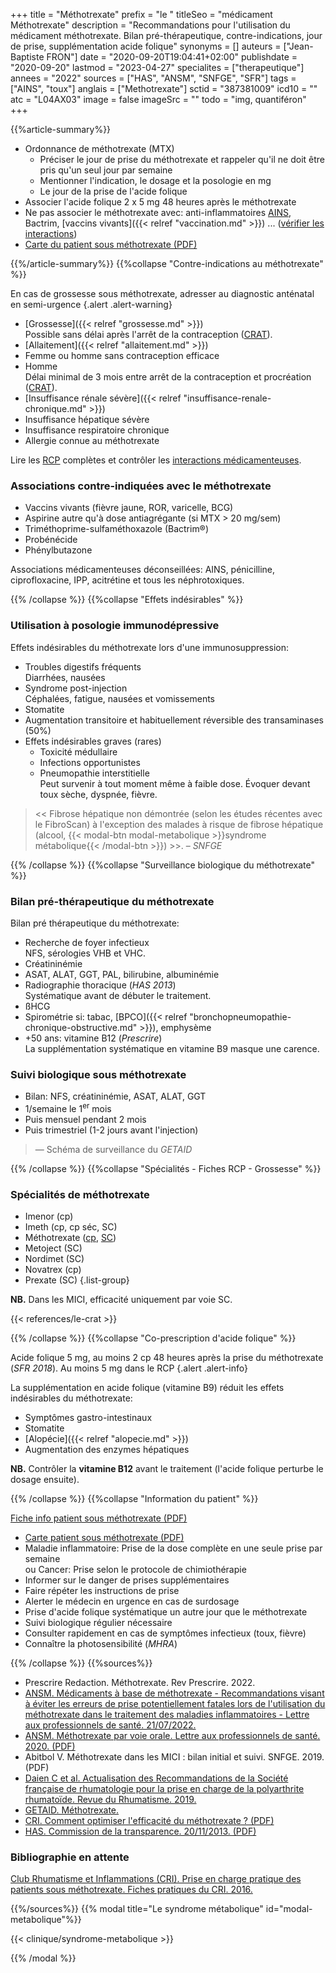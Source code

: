 +++
title = "Méthotrexate"
prefix = "le "
titleSeo = "médicament Méthotrexate"
description = "Recommandations pour l'utilisation du médicament méthotrexate. Bilan pré-thérapeutique, contre-indications, jour de prise, supplémentation acide folique"
synonyms = []
auteurs = ["Jean-Baptiste FRON"]
date = "2020-09-20T19:04:41+02:00"
publishdate = "2020-09-20"
lastmod = "2023-04-27"
specialites = ["therapeutique"]
annees = "2022"
sources = ["HAS", "ANSM", "SNFGE", "SFR"]
tags = ["AINS", "toux"]
anglais = ["Methotrexate"]
sctid = "387381009"
icd10 = ""
atc = "L04AX03"
image = false
imageSrc = ""
todo = "img, quantiféron"
+++

{{%article-summary%}}

- Ordonnance de méthotrexate (MTX)
  - Préciser le jour de prise du méthotrexate et rappeler qu'il ne doit être pris qu'un seul jour par semaine
  - Mentionner l'indication, le dosage et la posologie en mg
  - Le jour de la prise de l'acide folique
- Associer l'acide folique 2 x 5 mg 48 heures après le méthotrexate
- Ne pas associer le méthotrexate avec: anti-inflammatoires [AINS](/tags/ains/), Bactrim, [vaccins vivants]({{< relref "vaccination.md" >}}) ... ([vérifier les interactions](https://www.drugs.com/interaction/list/?drug_list=1590-0))
- [Carte du patient sous méthotrexate (PDF)](https://ansm.sante.fr/uploads/2022/04/28/methotrexate-per-os-carte-patient-version-1-2021-03.pdf)

{{%/article-summary%}}
{{%collapse "Contre-indications au méthotrexate" %}}

En cas de grossesse sous méthotrexate, adresser au diagnostic anténatal en semi-urgence
{.alert .alert-warning}

- [Grossesse]({{< relref "grossesse.md" >}})  
  Possible sans délai après l'arrêt de la contraception ([CRAT](http://www.lecrat.fr/3331/)).
- [Allaitement]({{< relref "allaitement.md" >}})
- Femme ou homme sans contraception efficace
- Homme  
  Délai minimal de 3 mois entre arrêt de la contraception et procréation ([CRAT](http://www.lecrat.fr/10800/)).
- [Insuffisance rénale sévère]({{< relref "insuffisance-renale-chronique.md" >}})
- Insuffisance hépatique sévère
- Insuffisance respiratoire chronique
- Allergie connue au méthotrexate

Lire les [RCP](https://base-donnees-publique.medicaments.gouv.fr/affichageDoc.php?specid=61495968&typedoc=R) complètes et contrôler les [interactions médicamenteuses](https://www.drugs.com/interaction/list/?drug_list=1590-0).

### Associations contre-indiquées avec le méthotrexate

- Vaccins vivants (fièvre jaune, ROR, varicelle, BCG)
- Aspirine autre qu'à dose antiagrégante (si MTX > 20 mg/sem)
- Triméthoprime-sulfaméthoxazole (Bactrim®)
- Probénécide
- Phénylbutazone

Associations médicamenteuses déconseillées: AINS, pénicilline, ciprofloxacine, IPP, acitrétine et tous les néphrotoxiques.

{{% /collapse %}}
{{%collapse "Effets indésirables" %}}

### Utilisation à posologie immunodépressive

Effets indésirables du méthotrexate lors d'une immunosuppression:

- Troubles digestifs fréquents  
  Diarrhées, nausées
- Syndrome post-injection  
  Céphalées, fatigue, nausées et vomissements
- Stomatite
- Augmentation transitoire et habituellement réversible des transaminases (50%)
- Effets indésirables graves (rares)
  - Toxicité médullaire
  - Infections opportunistes
  - Pneumopathie interstitielle  
    Peut survenir à tout moment même à faible dose. Évoquer devant toux sèche, dyspnée, fièvre.

> << Fibrose hépatique non démontrée (selon les études récentes avec le FibroScan) à l'exception des malades à risque de fibrose hépatique (alcool, {{< modal-btn modal-metabolique >}}syndrome métabolique{{< /modal-btn >}}) >>. – *SNFGE*

{{% /collapse %}}
{{%collapse "Surveillance biologique du méthotrexate" %}}

### Bilan pré-thérapeutique du méthotrexate

Bilan pré thérapeutique du méthotrexate:

- Recherche de foyer infectieux  
  NFS, sérologies VHB et VHC.
- Créatininémie
- ASAT, ALAT, GGT, PAL, bilirubine, albuminémie
- Radiographie thoracique (*HAS 2013*)  
  Systématique avant de débuter le traitement.
- ßHCG
- Spirométrie si: tabac, [BPCO]({{< relref "bronchopneumopathie-chronique-obstructive.md" >}}), emphysème
- +50 ans: vitamine B12 (*Prescrire*)  
  La supplémentation systématique en vitamine B9 masque une carence.

### Suivi biologique sous méthotrexate

- Bilan: NFS, créatininémie, ASAT, ALAT, GGT
- 1/semaine le 1<sup>er</sup> mois
- Puis mensuel pendant 2 mois
- Puis trimestriel (1-2 jours avant l'injection)

> — Schéma de surveillance du *GETAID*

{{% /collapse %}}
{{%collapse "Spécialités - Fiches RCP - Grossesse" %}}

### Spécialités de méthotrexate

- Imenor (cp)
- Imeth (cp, cp séc, SC)
- Méthotrexate ([cp](https://base-donnees-publique.medicaments.gouv.fr/affichageDoc.php?specid=60390455&typedoc=R), [SC](https://base-donnees-publique.medicaments.gouv.fr/affichageDoc.php?specid=65917662&typedoc=R))
- Metoject (SC)
- Nordimet (SC)
- Novatrex (cp)
- Prexate (SC)
{.list-group}

**NB.** Dans les MICI, efficacité uniquement par voie SC.

{{< references/le-crat >}}

{{% /collapse %}}
{{%collapse "Co-prescription d'acide folique" %}}

Acide folique 5 mg, au moins 2 cp 48 heures après la prise du méthotrexate (*SFR 2018*). Au moins 5 mg dans le RCP
{.alert .alert-info}

La supplémentation en acide folique (vitamine B9) réduit les effets indésirables du méthotrexate:

- Symptômes gastro-intestinaux
- Stomatite
- [Alopécie]({{< relref "alopecie.md" >}})
- Augmentation  des enzymes hépatiques

**NB.** Contrôler la **vitamine B12** avant le traitement (l'acide folique perturbe le dosage ensuite).

{{% /collapse %}}
{{%collapse "Information du patient" %}}

[Fiche info patient sous méthotrexate (PDF)](https://pharmacie.hug.ch/infomedic/utilismedic/metho_infopat.pdf)

- [Carte patient sous méthotrexate (PDF)](https://ansm.sante.fr/uploads/2022/04/28/methotrexate-per-os-carte-patient-version-1-2021-03.pdf)
- Maladie inflammatoire: Prise de la dose complète en une seule prise par semaine  
  ou Cancer: Prise selon le protocole de chimiothérapie
- Informer sur le danger de prises supplémentaires
- Faire répéter les instructions de prise
- Alerter le médecin en urgence en cas de surdosage
- Prise d'acide folique systématique un autre jour que le méthotrexate
- Suivi biologique régulier nécessaire
- Consulter rapidement en cas de symptômes infectieux (toux, fièvre)
- Connaître la photosensibilité (*MHRA*)

{{% /collapse %}}
{{%sources%}}

- Prescrire Redaction. Méthotrexate. Rev Prescrire. 2022.
- [ANSM. Médicaments à base de méthotrexate - Recommandations visant à éviter les erreurs de prise potentiellement fatales lors de l'utilisation du méthotrexate dans le traitement des maladies inflammatoires - Lettre aux professionnels de santé. 21/07/2022.](https://www.ansm.sante.fr/S-informer/Informations-de-securite-Lettres-aux-professionnels-de-sante/Medicaments-a-base-de-methotrexate-Recommandations-visant-a-eviter-les-erreurs-de-prise-potentiellement-fatales-lors-de-l-utilisation-du-methotrexate-dans-le-traitement-des-maladies-inflammatoires-Lettre-aux-professionnels-de-sante)
- [ANSM. Méthotrexate par voie orale. Lettre aux professionnels de santé. 2020. (PDF)](https://ansm.sante.fr/uploads/2021/04/07/20200409-dhpc-methotrexate.pdf)
- Abitbol V. Méthotrexate dans les MICI : bilan initial et suivi. SNFGE. 2019. (PDF)
- [Daien C et al. Actualisation des Recommandations de la Société française de rhumatologie pour la prise en charge de la polyarthrite rhumatoïde. Revue du Rhumatisme. 2019.](https://www.sciencedirect.com/science/article/pii/S1169833018301522)
- [GETAID. Méthotrexate.](https://www.getaid.org/fiches-medicament/le-methotrexate-ledertrexate-methotrexate-metoject-nordimet-novatrex)
- [CRI. Comment optimiser l'efficacité du méthotrexate ? (PDF)](http://www.cri-net.com/ckfinder/userfiles/files/fiches-pratiques/MTX-Dec2016/MTX_02.pdf)
- [HAS. Commission de la transparence. 20/11/2013. (PDF)](https://www.has-sante.fr/upload/docs/evamed/CT-12801_NOVATREX_PIS_RI_Avis1_CT12801.pdf)

### Bibliographie en attente

[Club Rhumatisme et Inflammations (CRI).  Prise en charge pratique des patients sous méthotrexate. Fiches pratiques du CRI. 2016.](https://cri-net.com/fiches-du-cri/dernieres-mises-a-jour/fiches-pratiques-mtx)

{{%/sources%}}
{{% modal title="Le syndrome métabolique" id="modal-metabolique"%}}

{{< clinique/syndrome-metabolique >}}

{{% /modal %}}
